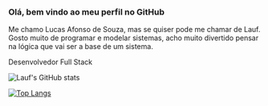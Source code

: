 ### Olá, bem vindo ao meu perfil no GitHub
Me chamo Lucas Afonso de Souza, mas se quiser pode me chamar de Lauf.
Gosto muito de programar e modelar sistemas, acho muito divertido pensar na lógica que vai ser a base de um sistema.

Desenvolvedor Full Stack


![Lauf's GitHub stats](https://github-readme-stats.vercel.app/api?username=lauf8&show_icons=true&theme=radical)


[![Top Langs](https://github-readme-stats.vercel.app/api/top-langs/?username=lauf8&layout=compact)](https://github.com/anuraghazra/github-readme-stats)
<!--
**lauf8/lauf8** is a ✨ _special_ ✨ repository because its `README.md` (this file) appears on your GitHub profile.

Here are some ideas to get you started:

- 🔭 I’m currently working on ...
- 🌱 I’m currently learning ...
- 👯 I’m looking to collaborate on ...
- 🤔 I’m looking for help with ...
- 💬 Ask me about ...
- 📫 How to reach me: ...
- 😄 Pronouns: ...
- ⚡ Fun fact: ...
-->
